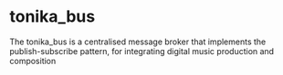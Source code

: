 # tonika_bus
The tonika_bus is a centralised message broker that implements the publish-subscribe pattern, for integrating digital music production and composition
